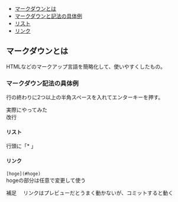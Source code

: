 * [マークダウンとは](#マークダウンとは)
* [マークダウンと記法の具体例](#マークダウン記法の具体例)
* [リスト](#リスト)
* [リンク](#リンク)

## マークダウンとは  
HTMLなどのマークアップ言語を簡略化して、使いやすくしたもの。
### マークダウン記法の具体例  
行の終わりに2つ以上の半角スペースを入れてエンターキーを押す。

実際にやってみた  
改行

#### リスト
行頭に「* 」　
#### リンク
`[hoge](#hoge)`  
hogeの部分は任意で変更して使う　

補足　
リンクはプレビューだとうまく動かないが、コミットすると動く

